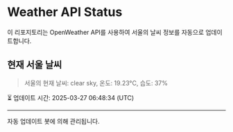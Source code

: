 
# Weather API Status

이 리포지토리는 OpenWeather API를 사용하여 서울의 날씨 정보를 자동으로 업데이트합니다.

## 현재 서울 날씨
> 서울의 현재 날씨: clear sky, 온도: 19.23°C, 습도: 37%

⏳ 업데이트 시간: 2025-03-27 06:48:34 (UTC)

---
자동 업데이트 봇에 의해 관리됩니다.
